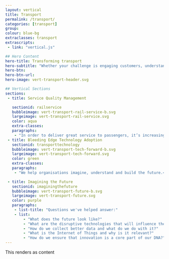```yaml
---
layout: vertical
title: Transport
permalink: /transport/
categories: [transport]
group:
colour: blue-bg
extraclasses: transport
extrascripts:
 - link: "vertical.js"

## Hero Content
hero-title: Transforming transport
hero-subtitle: "Whether your challenge is engaging customers, understanding data or maintaining a reputation of world class efficiency - pebble {code} can provide the sustainable culture of innovation that the transport industry needs. We've helped improve:"
hero-btn:
hero-btn-url:
hero-image: vert-transport-header.svg

## Vertical Sections
sections:
 - title: Service Quality Management

   sectionid: railservice
   bubbleimage: vert-transport-rail-service-b.svg
   largeimage: vert-transport-rail-service.svg
   color: aqua
   extra-classes:
   paragraphs:
    - "In order to deliver great service to passengers, it’s increasingly important for operators to take advantage of advancements in tech that help to more intelligently monitor and report on service quality. <br/><br/>Using cutting edge technology, we built a flexible auditing and reporting platform, accessible anywhere and on any device, to give National Express the ability to continuously track trains and station delivery. Maximising their capacity for efficiency to demonstrate their commitment to delivering great service for customers."
 - title: Bleeding Edge Technology Adoption
   sectionid: transporttechnology
   bubbleimage: vert-transport-tech-forward-b.svg
   largeimage: vert-transport-tech-forward.svg
   color: green
   extra-classes:
   paragraphs:
    - "We help organisations imagine, understand and build the future.<br/><br/>We worked with rail operators to prototype a signal using iBeacon Technology that communicates to cellphones of train riders when there's a delay--instantly providing them with a smarter and convenient repay solution."

 - title: Imagining the Future
   sectionid: imaginingthefuture
   bubbleimage: vert-transport-future-b.svg
   largeimage: vert-transport-future.svg
   color: purple
   paragraphs:
    - list-title: "Questions we've helped answer:"
    - list:
        - "What does the future look like?"
        - "What are the disruptive technologies that will influence the future of travel?"
        - "How do we collect better data and what do we do with it?"
        - "What is the Internet of Things and why is it relevant?"
        - "How do we ensure that innovation is a core part of our DNA?"
---
```


This renders as content
